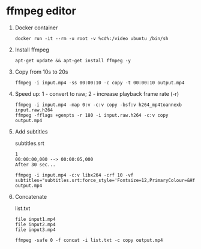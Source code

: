 # ffmpeg editor

1. Docker container
   
   ```
   docker run -it --rm -u root -v %cd%:/video ubuntu /bin/sh
   ```

2. Install ffmpeg
   
   ```
   apt-get update && apt-get install ffmpeg -y
   ```

3. Copy from 10s to 20s
   
   ```
   ffmpeg -i input.mp4 -ss 00:00:10 -c copy -t 00:00:10 output.mp4
   ```

4. Speed up: 1 - convert to raw; 2 - increase playback frame rate (-r)
   
   ```
   ffmpeg -i input.mp4 -map 0:v -c:v copy -bsf:v h264_mp4toannexb input.raw.h264
   ffmpeg -fflags +genpts -r 180 -i input.raw.h264 -c:v copy output.mp4
   ```

5. Add subtitles

   subtitles.srt
   ```
   1
   00:00:00,000 --> 00:00:05,000
   After 30 sec...
   ```
   ```
   ffmpeg -i input.mp4 -c:v libx264 -crf 10 -vf subtitles="subtitles.srt:force_style='Fontsize=12,PrimaryColour=&Hffffff&,Outline=0.5'" output.mp4
   ```

6. Concatenate

   list.txt
   ```
   file input1.mp4
   file input2.mp4
   file input3.mp4
   ```
   ```
   ffmpeg -safe 0 -f concat -i list.txt -c copy output.mp4
   ```
